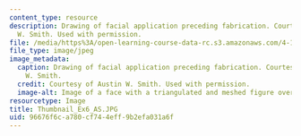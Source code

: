 ```yaml
---
content_type: resource
description: Drawing of facial application preceding fabrication. Courtesy of Austin
  W. Smith. Used with permission.
file: /media/https%3A/open-learning-course-data-rc.s3.amazonaws.com/4-105-geometric-disciplines-and-architecture-skills-reciprocal-methodologies-fall-2012/96676f6ca780cf744eff9b2efa031a6f_Thumbnail_Ex6_AS.JPG
file_type: image/jpeg
image_metadata:
  caption: Drawing of facial application preceding fabrication. Courtesy of Austin
    W. Smith.
  credit: Courtesy of Austin W. Smith. Used with permission.
  image-alt: Image of a face with a triangulated and meshed figure over the left half.
resourcetype: Image
title: Thumbnail_Ex6_AS.JPG
uid: 96676f6c-a780-cf74-4eff-9b2efa031a6f
---
```

